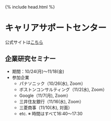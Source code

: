 {% include head.html %}
# キャリアサポートセンター
公式サイトは[こちら](https://www.career.gakusei.kyoto-u.ac.jp)

## 企業研究セミナー
- 期間：10/24(月)〜11/18(金)
- 参加企業
  - パナソニック（10/26(水), Zoom）
  - ボストンコンサルティング（11/2(水), Zoom）
  - Google（11/7(月), Zoom）
  - 三井住友銀行（11/16(水), Zoom）
  - 三菱商事（11/10(木), 対面）
  - etc.
※ 時間はすべて16:40〜17:30